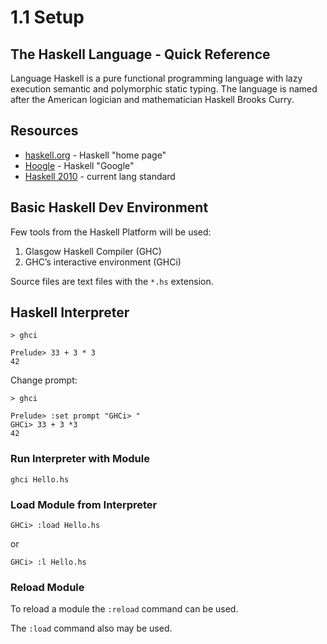 # 1.1 Setup

## The Haskell Language - Quick Reference

Language Haskell is a pure functional programming language with lazy execution
semantic and polymorphic static typing. The language is named after
the American logician and mathematician Haskell Brooks Curry.

## Resources

- [haskell.org](https://www.haskell.org/) - Haskell "home page"
- [Hoogle](https://www.haskell.org/hoogle/) - Haskell "Google"
- [Haskell 2010](https://www.haskell.org/onlinereport/haskell2010/) - current lang standard

## Basic Haskell Dev Environment

Few tools from the Haskell Platform will be used:

1. Glasgow Haskell Compiler (GHC)
2. GHC’s interactive environment (GHCi)

Source files are text files with the `*.hs` extension.

## Haskell Interpreter

```
> ghci

Prelude> 33 + 3 * 3
42
```

Change prompt:
```
> ghci

Prelude> :set prompt "GHCi> "
GHCi> 33 + 3 *3
42
```

### Run Interpreter with Module

`ghci Hello.hs`

### Load Module from Interpreter

`GHCi> :load Hello.hs`

or

`GHCi> :l Hello.hs`

### Reload Module

To reload a module the `:reload` command can be used.

The `:load` command also may be used.